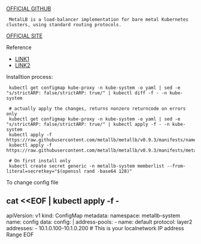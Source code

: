 [OFFICIAL GITHUB](https://github.com/metallb/metallb)

     MetalLB is a load-balancer implementation for bare metal Kubernetes clusters, using standard routing protocols.


[OFFICIAL SITE](https://metallb.universe.tf/)

Reference
     
- [LINK1](https://www.definit.co.uk/2019/08/lab-guide-kubernetes-load-balancer-and-ingress-with-metallb-and-contour/)
- [LINK2](https://dzone.com/articles/kubernetes-metallb-bare-metal-loadbalancer)

Installtion process:

     kubectl get configmap kube-proxy -n kube-system -o yaml | sed -e "s/strictARP: false/strictARP: true/" | kubectl diff -f - -n kube-system

     # actually apply the changes, returns nonzero returncode on errors only
     kubectl get configmap kube-proxy -n kube-system -o yaml | sed -e "s/strictARP: false/strictARP: true/" | kubectl apply -f - -n kube-system
     kubectl apply -f https://raw.githubusercontent.com/metallb/metallb/v0.9.3/manifests/namespace.yaml
     kubectl apply -f https://raw.githubusercontent.com/metallb/metallb/v0.9.3/manifests/metallb.yaml

     # On first install only
     kubectl create secret generic -n metallb-system memberlist --from-literal=secretkey="$(openssl rand -base64 128)"

To change config file

cat <<EOF | kubectl apply -f -
---
apiVersion: v1
kind: ConfigMap
metadata:
  namespace: metallb-system
  name: config
data:
  config: |
    address-pools:
    - name: default
      protocol: layer2
      addresses:
      - 10.1.0.100-10.1.0.200 # This is your localnetwork IP address Range
EOF